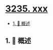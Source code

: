# [3235. xxx](https://github.com/Tdahuyou/TNotes.leetcode/tree/main/notes/3235.%20xxx)

<!-- region:toc -->

- [1. 📝 概述](#1--概述)

<!-- endregion:toc -->

## 1. 📝 概述
